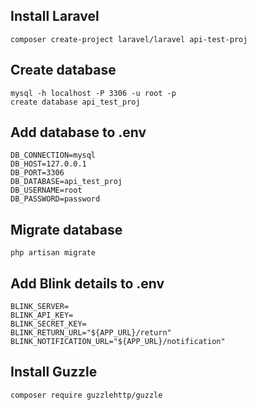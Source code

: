 ## Install Laravel
```
composer create-project laravel/laravel api-test-proj
```

## Create database
```
mysql -h localhost -P 3306 -u root -p
create database api_test_proj
```

## Add database to .env
```
DB_CONNECTION=mysql
DB_HOST=127.0.0.1
DB_PORT=3306
DB_DATABASE=api_test_proj
DB_USERNAME=root
DB_PASSWORD=password
```

## Migrate database
```
php artisan migrate
```

## Add Blink details to .env
```
BLINK_SERVER=
BLINK_API_KEY=
BLINK_SECRET_KEY=
BLINK_RETURN_URL="${APP_URL}/return"
BLINK_NOTIFICATION_URL="${APP_URL}/notification"
```

## Install Guzzle
```
composer require guzzlehttp/guzzle
```